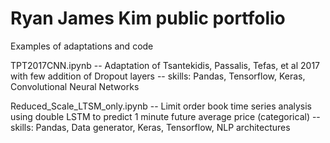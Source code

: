 # Ryan James Kim public portfolio
Examples of adaptations and code

TPT2017CNN.ipynb
 -- Adaptation of Tsantekidis, Passalis, Tefas, et al 2017 with few addition of Dropout layers
 -- skills: Pandas, Tensorflow, Keras, Convolutional Neural Networks

Reduced_Scale_LTSM_only.ipynb
 -- Limit order book time series analysis using double LSTM to predict 1 minute future average price (categorical)
 -- skills: Pandas, Data generator, Keras, Tensorflow, NLP architectures
